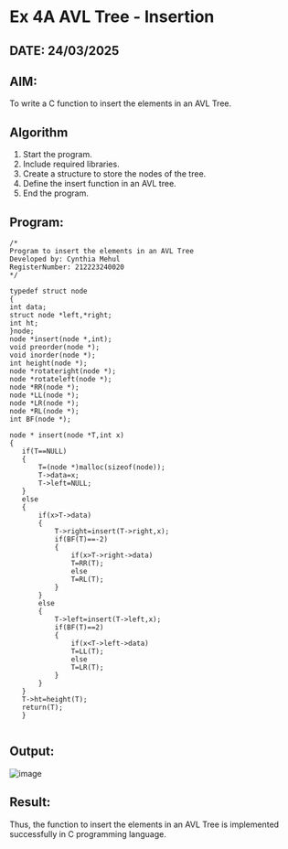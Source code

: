 # Ex 4A AVL Tree - Insertion
## DATE: 24/03/2025
## AIM:
To write a C function to insert the elements in an AVL Tree.

## Algorithm
1. Start the program.
2. Include required libraries.
3. Create a structure to store the nodes of the tree.
4. Define the insert function in an AVL tree.
5. End the program.

## Program:
```
/*
Program to insert the elements in an AVL Tree
Developed by: Cynthia Mehul
RegisterNumber: 212223240020
*/

typedef struct node
{
int data;
struct node *left,*right;
int ht;
}node;
node *insert(node *,int);
void preorder(node *);
void inorder(node *);
int height(node *);
node *rotateright(node *);
node *rotateleft(node *);
node *RR(node *);
node *LL(node *);
node *LR(node *);
node *RL(node *);
int BF(node *);

node * insert(node *T,int x)
{
   if(T==NULL)
   {
       T=(node *)malloc(sizeof(node));
       T->data=x;
       T->left=NULL;
   }
   else
   {
       if(x>T->data)
       {
           T->right=insert(T->right,x);
           if(BF(T)==-2)
           {
               if(x>T->right->data)
               T=RR(T);
               else
               T=RL(T);
           }
       }
       else
       {
           T->left=insert(T->left,x);
           if(BF(T)==2)
           {
               if(x<T->left->data)
               T=LL(T);
               else
               T=LR(T);
           }
       }
   }
   T->ht=height(T);
   return(T);
   }


```

## Output:

![image](https://github.com/user-attachments/assets/9a2b3f79-361f-4f0c-8f3d-09b14f5a0061)

## Result:
Thus, the function to insert the elements in an AVL Tree is implemented successfully in C programming language.
